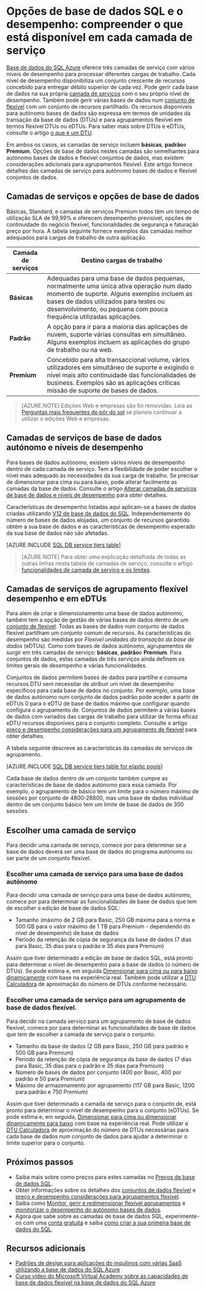 <properties
    pageTitle="Opções de desempenho de base de dados SQL &: camadas de serviço | Microsoft Azure"
    description="Compare funcionalidades de continuidade de desempenho e empresas base de dados SQL das camadas de serviço para equilibrar custo e a capacidade à medida que dimensionar."
    keywords="Opções de base de dados, o desempenho da base de dados"
    services="sql-database"
    documentationCenter=""
    authors="CarlRabeler"
    manager="jhubbard"
    editor="CarlRabeler"/>

<tags
    ms.service="sql-database"
    ms.devlang="na"
    ms.topic="get-started-article"
    ms.tgt_pltfrm="na"
    ms.workload="data-management"
    ms.date="08/10/2016"
    ms.author="carlrab"/>

# <a name="sql-database-options-and-performance-understand-whats-available-in-each-service-tier"></a>Opções de base de dados SQL e o desempenho: compreender o que está disponível em cada camada de serviço

[Base de dados do SQL Azure](sql-database-technical-overview.md) oferece três camadas de serviço com vários níveis de desempenho para processar diferentes cargas de trabalho. Cada nível de desempenho disponibiliza um conjunto crescente de recursos concebido para entregar débito superior de cada vez. Pode gerir cada base de dados na sua própria [camada de serviços](sql-database-service-tiers.md#standalone-database-service-tiers-and-performance-levels) com o seu próprio nível de desempenho. Também pode gerir várias bases de dados num [conjunto de flexível](sql-database-service-tiers.md#elastic-pool-service-tiers-and-performance-in-edtus) com um conjunto de recursos partilhado. Os recursos disponíveis para autónomo bases de dados são expressa em termos de unidades da transação da base de dados (DTUs) e para agrupamentos flexível em termos flexível DTUs ou eDTUs. Para saber mais sobre DTUs e eDTUs, consulte o artigo [o que é um DTU](sql-database-what-is-a-dtu.md). 

Em ambos os casos, as camadas de serviço incluem **básicas**, **padrão**e **Premium**. Opções de base de dados nestes camadas são semelhantes para autónomo bases de dados e flexível conjuntos de dados, mas existem considerações adicionais para agrupamentos flexível. Este artigo fornece detalhes das camadas de serviço para autónomo bases de dados e flexível conjuntos de dados.

## <a name="service-tiers-and-database-options"></a>Camadas de serviços e opções de base de dados
Básicas, Standard, e camadas de serviços Premium todos têm um tempo de utilização SLA de 99,99% e oferecem desempenho previsível, opções de continuidade do negócio flexível, funcionalidades de segurança e faturação preço por hora. A tabela seguinte fornece exemplos das camadas melhor adequados para cargas de trabalho de outra aplicação.

| Camada de serviços | Destino cargas de trabalho |
|---|---|
| **Básicas** | Adequadas para uma base de dados pequenas, normalmente uma única ativa operação num dado momento de suporte. Alguns exemplos incluem as bases de dados utilizados para testes ou desenvolvimento, ou pequena com pouca frequência utilizadas aplicações. |
| **Padrão** | A opção para ir para a maioria das aplicações de nuvem, suporte várias consultas em simultâneo. Alguns exemplos incluem as aplicações do grupo de trabalho ou na web. |
| **Premium** | Concebido para alta transaccional volume, vários utilizadores em simultâneo de suporte e exigindo o nível mais alto continuidade das funcionalidades de business. Exemplos são as aplicações críticas missão de suporte de bases de dados. |

>[AZURE.NOTE] Edições Web e empresas são foi removidas. Leia as [Perguntas mais frequentes do pôr do sol](https://azure.microsoft.com/pricing/details/sql-database/web-business/) se planeia continuar a utilizar o edições Web e empresas.

## <a name="standalone-database-service-tiers-and-performance-levels"></a>Camadas de serviços de base de dados autónomo e níveis de desempenho
Para bases de dados autónomo, existem vários níveis de desempenho dentro de cada camada de serviço. Tem a flexibilidade de poder escolher o nível mais adequado às necessidades da sua carga de trabalho. Se precisar de dimensionar para cima ou para baixo, pode alterar facilmente as camadas da base de dados. Consulte o artigo [Alterar camadas de serviços de base de dados e níveis de desempenho](sql-database-scale-up.md) para obter detalhes.

Características de desempenho listadas aqui aplicam-se a bases de dados criadas utilizando [V12 de base de dados do SQL](sql-database-v12-whats-new.md). Independentemente do número de bases de dados alojadas, um conjunto de recursos garantido obtém a sua base de dados e as características de desempenho esperado da sua base de dados não são afetadas.

[AZURE.INCLUDE [SQL DB service tiers table](../../includes/sql-database-service-tiers-table.md)]

>[AZURE.NOTE] Para obter uma explicação detalhada de todas as outras linhas nesta tabela de camadas de serviço, consulte o artigo [funcionalidades de camada de serviço e os limites](sql-database-performance-guidance.md#service-tier-capabilities-and-limits).

## <a name="elastic-pool-service-tiers-and-performance-in-edtus"></a>Camadas de serviços de agrupamento flexível desempenho e em eDTUs
Para além de criar e dimensionamento uma base de dados autónomo, também tem a opção de gestão de várias bases de dados dentro de um [conjunto de flexível](sql-database-elastic-pool.md). Todas as bases de dados num conjunto de dados flexível partilham um conjunto comum de recursos. As características do desempenho são medidas por *Flexível unidades da transação da base de dados* (eDTUs). Como com bases de dados autónomo, agrupamentos de surgir em três camadas de serviço: **básicas**, **padrão**e **Premium**. Para conjuntos de dados, estas camadas de três serviços ainda definem os limites gerais de desempenho e várias funcionalidades.

Conjuntos de dados permitem bases de dados para partilhe e consuma recursos DTU sem necessitar de atribuir um nível de desempenho específicos para cada base de dados no conjunto. Por exemplo, uma base de dados autónomo num conjunto de dados padrão pode aceder a partir de eDTUs 0 para o eDTU de base de dados máximo que configurar quando configura o agrupamento de. Conjuntos de dados permitem a várias bases de dados com variados das cargas de trabalho para utilizar de forma eficaz eDTU recursos disponíveis para o conjunto completo. Consulte o artigo [preço e desempenho considerações para um agrupamento de flexível](sql-database-elastic-pool-guidance.md) para obter detalhes.

A tabela seguinte descreve as características da camadas de serviços de agrupamento.

[AZURE.INCLUDE [SQL DB service tiers table for elastic pools](../../includes/sql-database-service-tiers-table-elastic-db-pools.md)]

Cada base de dados dentro de um conjunto também cumpre as características de base de dados autónomo para essa camada. Por exemplo, o agrupamento de básico tem um limite para o número máximo de sessões por conjunto de 4800-28800, mas uma base de dados individual dentro de um conjunto básico tem um limite de base de dados de 300 sessões.

## <a name="choosing-a-service-tier"></a>Escolher uma camada de serviço

Para decidir uma camada de serviço, comece por para determinar se a base de dados deverá ser uma base de dados do programa autónomo ou ser parte de um conjunto flexível. 

### <a name="choosing-a-service-tier-for-a-standalone-database"></a>Escolher uma camada de serviço para uma base de dados autónomo

Para decidir uma camada de serviço para uma base de dados autónomo, comece por para determinar as funcionalidades de base de dados que tem de escolher a edição de base de dados SQL:

- Tamanho (máximo de 2 GB para Basic, 250 GB máxima para a norma e 500 GB para o valor máximo de 1 TB para Premium - dependendo do nível de desempenho) de base de dados
- Período da retenção de cópia de segurança da base de dados (7 dias para Basic, 35 dias para o padrão e 35 dias para Premium)

Assim que tiver determinado a edição de base de dados SQL, está pronto para determinar o nível de desempenho para a base de dados (o número de DTUs). Se pode estima e, em seguida [Dimensionar para cima ou para baixo dinamicamente](sql-database-scale-up.md) com base na experiência real. Também pode utilizar a [DTU Calculadora](http://dtucalculator.azurewebsites.net/) de aproximação do número de DTUs conforme necessário. 

### <a name="choosing-a-service-tier-for-an-elastic-database-pool"></a>Escolher uma camada de serviço para um agrupamento de base de dados flexível.

Para decidir na camada serviço para um agrupamento de base de dados flexível, comece por para determinar as funcionalidades de base de dados que tem de escolher a camada de serviço para o conjunto.

- Tamanho da base de dados (2 GB para Basic, 250 GB para padrão e 500 GB para Premium)
- Período da retenção de cópia de segurança da base de dados (7 dias para Basic, 35 dias para o padrão e 35 dias para Premium)
- Número de bases de dados por conjunto (400 por Basic, 400 por padrão e 50 para Premium)
- Máximo de armazenamento por agrupamento (117 GB para Basic, 1200 para padrão e 750 Premium)

Assim que tiver determinado a camada de serviço para o conjunto de, está pronto para determinar o nível de desempenho para o conjunto (eDTUs). Se pode estima e, em seguida, [Dimensionar para cima ou dimensionar dinamicamente para baixo](sql-database-elastic-pool-manage-portal.md#change-performance-settings-of-a-pool) com base na experiência real. Pode utilizar a [DTU Calculadora](http://dtucalculator.azurewebsites.net/) de aproximação do número de DTUs necessárias para cada base de dados num conjunto de dados para ajudar a determinar o limite superior para o conjunto.

## <a name="next-steps"></a>Próximos passos
- Saiba mais sobre como preços para estes camadas no [Preços de base de dados SQL](https://azure.microsoft.com/pricing/details/sql-database/).
- Obter informações sobre os detalhes dos [conjuntos de dados flexível](sql-database-elastic-pool-guidance.md) e [preço e desempenho considerações para agrupamentos flexível](sql-database-elastic-pool-guidance.md).
- Saiba como [Monitor, gerir e redimensionar flexível agrupamentos](sql-database-elastic-pool-manage-portal.md) e [monitorizar o desempenho do autónomo bases de dados](sql-database-single-database-monitor.md).
- Agora que sabe sobre as camadas de base de dados SQL, experimente-os com uma [conta gratuita](https://azure.microsoft.com/pricing/free-trial/) e saiba [como criar a sua primeira base de dados do SQL](sql-database-get-started.md).

## <a name="additional-resources"></a>Recursos adicionais

- [Padrões de design para aplicações do inquilinos com várias SaaS utilizando a base de dados do SQL Azure](sql-database-design-patterns-multi-tenancy-saas-applications.md)
- [Curso vídeo do Microsoft Virtual Academy sobre as capacidades de base de dados flexível na base de dados do SQL Azure](https://mva.microsoft.com/en-US/training-courses/elastic-database-capabilities-with-azure-sql-db-16554)
